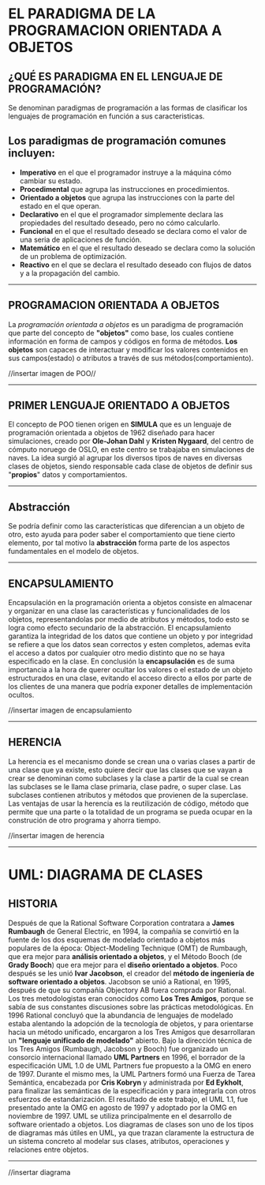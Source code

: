 # EL PARADIGMA DE LA PROGRAMACION ORIENTADA A OBJETOS
## **¿QUÉ ES PARADIGMA EN EL LENGUAJE DE PROGRAMACIÓN?**
Se denominan paradigmas de programación a las formas de clasificar los lenguajes de programación en función a sus caracteristicas.

## **Los paradigmas de programación comunes incluyen:**
* **Imperativo** en el que el programador instruye a la máquina cómo cambiar su estado. 
* **Procedimental** que agrupa las instrucciones en procedimientos.
* **Orientado a objetos** que agrupa las instrucciones con la parte del estado en el que operan.
* **Declarativo** en el que el programador simplemente declara las propiedades del resultado deseado, pero no cómo calcularlo.
* **Funcional** en el que el resultado deseado se declara como el valor de una seria de aplicaciones de función.
* **Matemático** en el que el resultado deseado se declara como la solución de un problema de optimización.
* **Reactivo** en el que se declara el resultado deseado con flujos de datos y a la propagación del cambio.
----

## **PROGRAMACION ORIENTADA A OBJETOS**
La _programación orientada a objetos_ es un paradigma de programación que parte del concepto de **"objetos"** como base, los cuales contiene información en forma de campos y códigos en forma de métodos.
**Los objetos** son capaces de interactuar y modificar los valores contenidos en sus campos(estado) o atributos a través de sus métodos(comportamiento).

//insertar imagen de POO//

----

## **PRIMER LENGUAJE ORIENTADO A OBJETOS**
El concepto de POO tienen origen en **SIMULA** que es un lenguaje de programación orientada a objetos de 1962 diseñado para hacer simulaciones, creado por **Ole-Johan Dahl** y **Kristen Nygaard**, del centro de cómputo noruego de OSLO, en este centro se trabajaba en simulaciones de naves. La idea surgió al agrupar los diversos tipos de naves en diversas clases de objetos, siendo responsable cada clase de objetos de definir sus "**propios**" datos y comportamientos.

----

## **Abstracción**
Se podría definir como las características que diferencian a un objeto de otro, esto ayuda para poder saber el comportamiento que tiene cierto elemento, por tal motivo la **abstracción** forma parte de los aspectos fundamentales en el modelo de objetos.

----

## **ENCAPSULAMIENTO**
Encapsulación en la programación orienta a objetos consiste en almacenar y organizar en una clase las características y funcionalidades de los objetos, representandolas por medio de atributos y métodos, todo esto se logra como efecto secundario de la abstracción. El encapsulamiento garantiza la integridad de los datos que contiene un objeto y por integridad se refiere a que los datos sean correctos y esten completos, ademas evita el acceso a datos por cualquier otro medio distinto que no se haya especificado en la clase. En conclusión la **encapsulación** es de suma importancia a la hora de querer ocultar los valores o el estado de un objeto estructurados en una clase, evitando el acceso directo a ellos por parte de los clientes de una manera que podría exponer detalles de implementación ocultos.

//insertar imagen de encapsulamiento

----

## **HERENCIA**
La herencia es el mecanismo donde se crean una o varias clases a partir de una clase que ya existe, esto quiere decir que las clases que se vayan a crear se denominan como subclases y la clase a partir de la cual se crean las subclases se le llama clase primaria, clase padre, o super clase.
Las subclases contienen atributos y métodos que provienen de la superclase.
Las ventajas de usar la herencia es la reutilización de código, método que permite que una parte o la totalidad de un programa se pueda ocupar en la construción de otro programa y ahorra tiempo.

//insertar imagen de herencia

----

# UML: DIAGRAMA DE CLASES
## **HISTORIA**
Después de que la Rational Software Corporation contratara a **James Rumbaugh** de General Electric, en 1994, la compañía se convirtió en la fuente de los dos esquemas de modelado orientado a objetos más populares de la época: Object-Modeling Technique (OMT) de Rumbaugh, que era mejor para **análisis orientado a objetos**, y el Método Booch (de **Grady Booch**) que era mejor para el **diseño orientado a objetos**. Poco después se les unió **Ivar Jacobson**, el creador del **método de ingeniería de software orientado a objetos**. Jacobson se unió a Rational, en 1995, después de que su compañía Objectory AB fuera comprada por Rational. Los tres metodologistas eran conocidos como **Los Tres Amigos**, porque se sabía de sus constantes discusiones sobre las prácticas metodológicas.
En 1996 Rational concluyó que la abundancia de lenguajes de modelado estaba alentando la adopción de la tecnología de objetos, y para orientarse hacia un método unificado, encargaron a los Tres Amigos que desarrollaran un **"lenguaje unificado de modelado"** abierto.
Bajo la dirección técnica de los Tres Amigos (Rumbaugh, Jacobson y Booch) fue organizado un consorcio internacional llamado **UML Partners** en 1996, el borrador de la especificación UML 1.0 de UML Partners fue propuesto a la OMG en enero de 1997. Durante el mismo mes, la UML Partners formó una Fuerza de Tarea Semántica, encabezada por **Cris Kobryn** y administrada por **Ed Eykholt**, para finalizar las semánticas de la especificación y para integrarla con otros esfuerzos de estandarización. El resultado de este trabajo, el UML 1.1, fue presentado ante la OMG en agosto de 1997 y adoptado por la OMG en noviembre de 1997.
UML se utiliza principalmente en el desarrollo de software orientado a objetos. Los diagramas de clases son uno de los tipos de diagramas más útiles en UML, ya que trazan claramente la estructura de un sistema concreto al modelar sus clases, atributos, operaciones y relaciones entre objetos.

----

//insertar diagrama